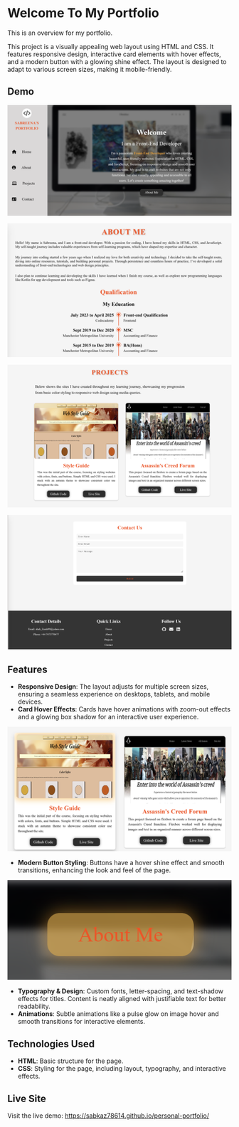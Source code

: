 # Welcome To My Portfolio

This is an overview for my portfolio. 

This project is a visually appealing web layout using HTML and CSS. It features responsive design, interactive card elements with hover effects, and a modern button with a glowing shine effect. The layout is designed to adapt to various screen sizes, making it mobile-friendly.

## Demo
![Responsice Mockup](./Media/main-page.png)

![Responsice Mockup](./Media/About-section.png)

![Responsice Mockup](./Media/Projects-section.png)

![Responsice Mockup](./Media/Contact-section.png)

## Features
- **Responsive Design**: The layout adjusts for multiple screen sizes, ensuring a seamless experience on desktops, tablets, and mobile devices.
- **Card Hover Effects**: Cards have hover animations with zoom-out effects and a glowing box shadow for an interactive user experience.

![Responsice Mockup](./Media/Hover-animation.png)

- **Modern Button Styling**: Buttons have a hover shine effect and smooth transitions, enhancing the look and feel of the page.

![Responsice Mockup](./Media/Shine-button.png)

- **Typography & Design**: Custom fonts, letter-spacing, and text-shadow effects for titles. Content is neatly aligned with justifiable text for better readability.
- **Animations**: Subtle animations like a pulse glow on image hover and smooth transitions for interactive elements.

## Technologies Used
- **HTML**: Basic structure for the page.
- **CSS**: Styling for the page, including layout, typography, and interactive effects.

## Live Site
Visit the live demo: https://sabkaz78614.github.io/personal-portfolio/


